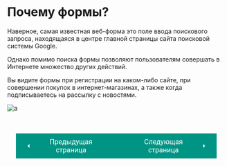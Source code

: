 # Почему формы?

Наверное, самая известная веб-форма это поле ввода поискового запроса, находящаяся в центре главной страницы сайта поисковой системы Google.

Однако помимо поиска формы позволяют пользователям совершать в Интернете множество других действий.

Вы видите формы при регистрации на каком-либо сайте, при совершении покупок в интернет-магазинах, а также когда подписываетесь на рассылку с новостями.

![a](/sitetest/assets/images/googleformex.png)

<div style="display: flex; justify-content: space-between; padding: 20px; margin-top:30px;"><button class="custom-button" style="background-color: rgb(0, 148, 133); color: white; font-family: 'Roboto', sans-serif; border: none; cursor: pointer; padding: 10px 20px; font-size: 16px; display: flex; align-items: center;" onclick="window.location.href='/sitetest/html/forms'"><svg xmlns="http://www.w3.org/2000/svg" viewBox="0 0 24 24" style="fill: white; width: 20px; height: 20px;"><path d="M15 18l-6-6 6-6" /></svg><span style="margin: 0 10px;">Предыдущая страница</span></button><button class="custom-button" style="background-color: rgb(0, 148, 133); color: white; font-family: 'Roboto', sans-serif; border: none; cursor: pointer; padding: 10px 20px; font-size: 16px; display: flex; align-items: center;" onclick="window.location.href='/sitetest/html/forms/struct'"><span style="margin: 0 10px;">Следующая страница</span><svg xmlns="http://www.w3.org/2000/svg" viewBox="0 0 24 24" style="fill: white; width: 20px; height: 20px;"><path d="M9 18l6-6-6-6" /></svg></button></div>
